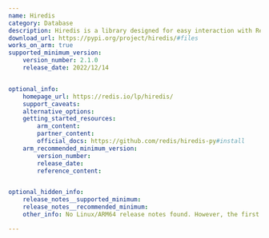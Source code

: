 ```yaml
---
name: Hiredis
category: Database
description: Hiredis is a library designed for easy interaction with Redis, a powerful database that stores data in memory for fast access. It helps developers efficiently send commands and retrieve responses from Redis within their applications.
download_url: https://pypi.org/project/hiredis/#files
works_on_arm: true
supported_minimum_version:
    version_number: 2.1.0
    release_date: 2022/12/14


optional_info:
    homepage_url: https://redis.io/lp/hiredis/
    support_caveats:
    alternative_options:
    getting_started_resources:
        arm_content:
        partner_content:
        official_docs: https://github.com/redis/hiredis-py#install
    arm_recommended_minimum_version:
        version_number:
        release_date:
        reference_content:


optional_hidden_info:
    release_notes__supported_minimum:
    release_notes__recommended_minimum:
    other_info: No Linux/ARM64 release notes found. However, the first aarch64 wheels are present at pypi from version 2.1.0 onwards. Kindly refer [here](https://pypi.org/project/hiredis/2.1.0/#files).

---
```

